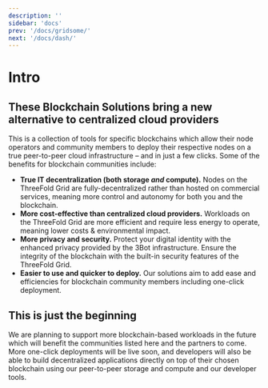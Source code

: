 ```yaml
---
description: ''
sidebar: 'docs'
prev: '/docs/gridsome/'
next: '/docs/dash/'
---
```


# Intro

## These Blockchain Solutions bring a new alternative to centralized cloud providers

This is a collection of tools for specific blockchains which allow their node operators and community members to deploy their respective nodes on a true peer-to-peer cloud infrastructure – and in just a few clicks. Some of the benefits for blockchain communities include:

- **True IT decentralization (both storage *and* compute).** Nodes on the ThreeFold Grid are fully-decentralized rather than hosted on commercial services, meaning more control and autonomy for both you and the blockchain.
- **More cost-effective than centralized cloud providers.**  Workloads on the ThreeFold Grid are more efficient and require less energy to operate, meaning lower costs & environmental impact.
- **More privacy and security.** Protect your digital identity with the enhanced privacy provided by the 3Bot infrastructure. Ensure the integrity of the blockchain with the built-in security features of the ThreeFold Grid.
- **Easier to use and quicker to deploy.** Our solutions aim to add ease and efficiencies for blockchain community members including one-click deployment.

## This is just the beginning

We are planning to support more blockchain-based workloads in the future which will benefit the communities listed here and the partners to come. More one-click deployments will be live soon, and developers will also be able to build decentralized applications directly on top of their chosen blockchain using our peer-to-peer storage and compute and our developer tools.